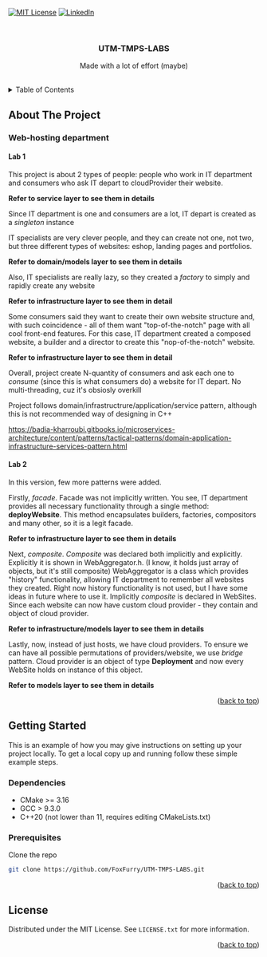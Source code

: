 [![MIT License][license-shield]][license-url]
[![LinkedIn][linkedin-shield]][linkedin-url]



<!-- PROJECT LOGO -->
<br />
<div align="center">
<h3 align="center">UTM-TMPS-LABS</h3>

  <p align="center">
    Made with a lot of effort (maybe)
    <br />
    <br />
  </p>
</div>



<!-- TABLE OF CONTENTS -->
<details>
  <summary>Table of Contents</summary>
  <ol>
    <li>
      <a href="#about-the-project">About The Project</a>
    </li>
    <li>
      <a href="#getting-started">Getting Started</a>
      <ul>
        <li><a href="#prerequisites">Prerequisites</a></li>
        <li><a href="#installation">Installation</a></li>
      </ul>
    </li>
    <li><a href="#usage">Usage</a></li>
    <li><a href="#license">License</a></li>
  </ol>
</details>



<!-- ABOUT THE PROJECT -->

## About The Project

### Web-hosting department

#### Lab 1

This project is about 2 types of people: people who work in IT department and consumers who ask IT depart to cloudProvider their website.

**Refer to service layer to see them in details**

Since IT department is one and consumers are a lot, IT depart is created as a _singleton_ instance

IT specialists are very clever people, and they can create not one, not two, but three different types of websites: eshop, landing pages and portfolios.

**Refer to domain/models layer to see them in details**

Also, IT specialists are really lazy, so they created a _factory_ to simply and rapidly create any website

**Refer to infrastructure layer to see them in detail**

Some consumers said they want to create their own website structure and, with such coincidence - all of them want "top-of-the-notch" page with all cool front-end features.
For this case, IT department created a composed website, a builder and a director to create this "nop-of-the-notch" website.

**Refer to infrastructure layer to see them in detail**

Overall, project create N-quantity of consumers and ask each one to _consume_ (since this is what consumers do) a website for IT depart. No multi-threading, cuz it's obsiosly overkill

Project follows domain/infrastructrure/application/service pattern, although this is not recommended way of designing in C++

https://badia-kharroubi.gitbooks.io/microservices-architecture/content/patterns/tactical-patterns/domain-application-infrastructure-services-pattern.html

#### Lab 2

In this version, few more patterns were added.

Firstly, _facade_. Facade was not implicitly written. You see, IT department provides all necessary functionality through a
single method: **deployWebsite**. This method encapsulates builders, factories, compositors and many other, so it is a legit facade.

**Refer to infrastructure layer to see them in details**

Next, _composite_. _Composite_ was declared both implicitly and explicitly. Explicitly it is shown in WebAggregator.h. (I know, it holds just array of objects, but it's still composite)
WebAggregator is a class which provides "history" functionality, allowing IT department to remember all websites they created.
Right now history functionality is not used, but I have some ideas in future where to use it. Implicitly _composite_ is declared in WebSites.
Since each website can now have custom cloud provider - they contain and object of cloud provider.

**Refer to infrastructure/models layer to see them in details**

Lastly, now, instead of just hosts, we have cloud providers. To ensure we can have all possible permutations of providers/website, we use
_bridge_ pattern. Cloud provider is an object of type **Deployment** and now every WebSite holds on instance of this object.

**Refer to models layer to see them in details**


<p align="right">(<a href="#top">back to top</a>)</p>

<!-- GETTING STARTED -->

## Getting Started

This is an example of how you may give instructions on setting up your project locally. To get a local copy up and
running follow these simple example steps.

### Dependencies

* CMake >= 3.16
* GCC > 9.3.0
* C++20 (not lower than 11, requires editing CMakeLists.txt)

### Prerequisites

Clone the repo

  ```sh
  git clone https://github.com/FoxFurry/UTM-TMPS-LABS.git
  ```

<p align="right">(<a href="#top">back to top</a>)</p>


<!-- LICENSE -->

## License

Distributed under the MIT License. See `LICENSE.txt` for more information.

<p align="right">(<a href="#top">back to top</a>)</p>


[license-shield]: https://img.shields.io/github/license/othneildrew/Best-README-Template.svg?style=for-the-badge

[license-url]: https://github.com/FoxFurry/UTM-TMPS-LABS/blob/master/LICENSE

[linkedin-shield]: https://img.shields.io/badge/-LinkedIn-black.svg?style=for-the-badge&logo=linkedin&colorB=555

[linkedin-url]: https://www.linkedin.com/in/arthur-isac-412a6519b/
